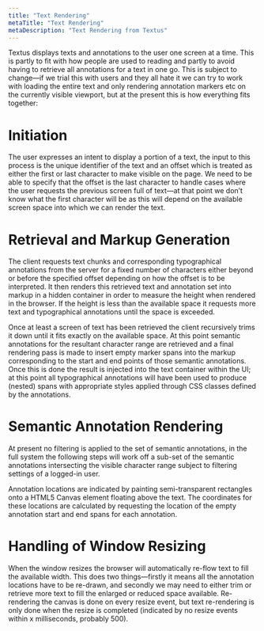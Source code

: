 ```yaml
---
title: "Text Rendering"
metaTitle: "Text Rendering"
metaDescription: "Text Rendering from Textus"
---
```


Textus displays texts and annotations to the user one screen at a time. This is
partly to fit with how people are used to reading and partly to avoid having to
retrieve all annotations for a text in one go. This is subject to change—if we
trial this with users and they all hate it we can try to work with loading the
entire text and only rendering annotation markers etc on the currently visible
viewport, but at the present this is how everything fits together:


# Initiation

The user expresses an intent to display a portion of a text, the input to this
process is the unique identifier of the text and an offset which is treated as
either the first or last character to make visible on the page. We need to be
able to specify that the offset is the last character to handle cases where the
user requests the previous screen full of text—at that point we don’t know
what the first character will be as this will depend on the available screen
space into which we can render the text.


# Retrieval and Markup Generation

The client requests text chunks and corresponding typographical annotations from
the server for a fixed number of characters either beyond or before the
specified offset depending on how the offset is to be interpreted. It then
renders this retrieved text and annotation set into markup in a hidden container
in order to measure the height when rendered in the browser. If the height is
less than the available space it requests more text and typographical
annotations until the space is exceeded.

Once at least a screen of text has been retrieved the client recursively trims
it down until it fits exactly on the available space. At this point semantic
annotations for the resultant character range are retrieved and a final
rendering pass is made to insert empty marker spans into the markup
corresponding to the start and end points of those semantic annotations. Once
this is done the result is injected into the text container within the UI; at
this point all typographical annotations will have been used to produce (nested)
spans with appropriate styles applied through CSS classes defined by the
annotations.


# Semantic Annotation Rendering

At present no filtering is applied to the set of semantic annotations, in the
full system the following steps will work off a sub-set of the semantic
annotations intersecting the visible character range subject to filtering
settings of a logged-in user.

Annotation locations are indicated by painting semi-transparent rectangles onto
a HTML5 Canvas element floating above the text. The coordinates for these
locations are calculated by requesting the location of the empty annotation
start and end spans for each annotation.

# Handling of Window Resizing

When the window resizes the browser will automatically re-flow text to fill the
available width. This does two things—firstly it means all the annotation
locations have to be re-drawn, and secondly we may need to either trim or
retrieve more text to fill the enlarged or reduced space available. Re-rendering
the canvas is done on every resize event, but text re-rendering is only done
when the resize is completed (indicated by no resize events within x
milliseconds, probably 500).

